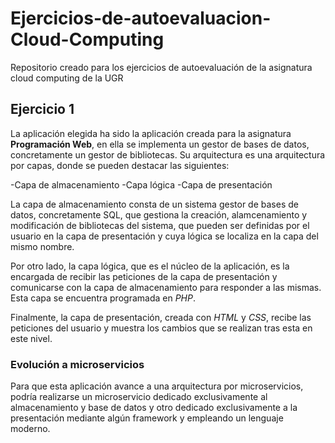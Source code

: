 # Ejercicios-de-autoevaluacion-Cloud-Computing
Repositorio creado para los ejercicios de autoevaluación de la asignatura cloud computing de la UGR
## Ejercicio 1
La aplicación elegida ha sido la aplicación creada para la asignatura **Programación Web**, en ella se implementa un gestor de bases de datos, concretamente un gestor de bibliotecas. Su arquitectura es una arquitectura por capas, donde se pueden destacar las siguientes:

-Capa de almacenamiento
-Capa lógica
-Capa de presentación

La capa de almacenamiento consta de un sistema gestor de bases de datos, concretamente SQL, que gestiona la creación, alamcenamiento y modificación de bibliotecas del sistema, que pueden ser definidas por el usuario en la capa de presentación y cuya lógica se localiza en la capa del mismo nombre.

Por otro lado, la capa lógica, que es el núcleo de la aplicación, es la encargada de recibir las peticiones de la capa de presentación y comunicarse con la capa de almacenamiento para responder a las mismas. Esta capa se encuentra programada en *PHP*.

Finalmente, la capa de presentación, creada con *HTML* y *CSS*, recibe las peticiones del usuario y muestra los cambios que se realizan tras esta en este nivel.

### Evolución a microservicios
Para que esta aplicación avance a una arquitectura por microservicios, podría realizarse un microservicio dedicado exclusivamente al almacenamiento y base de datos y otro dedicado exclusivamente a la presentación mediante algún framework y empleando un lenguaje moderno.
